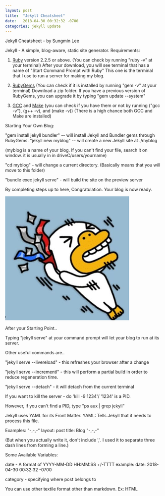 ```yaml
---
layout: post
title:  "Jekyll Cheatsheet"
date:   2018-04-30 00:32:32 -0700
categories: jekyll update
---
```

Jekyll Cheatsheet - by Sungmin Lee

Jekyll - A simple, blog-aware, static site generator.
Requirements:
1. [Ruby](https://www.ruby-lang.org/en/downloads/) version 2.2.5 or above.
  (You can check by running "ruby -v" at your terminal)
  After your download, you will see terminal that has a name of "Start Command Prompt with Ruby"
  This one is the terminal that I use to run a server for making my blog.

2. [RubyGems](https://rubygems.org/pages/download) (You can check if it is installed by running "gem -v" at your terminal)
Download a zip folder.
If you have a previous version of RubyGems, you can upgrade it by typing "gem update --system"

3. [GCC](https://gcc.gnu.org/install/) and [Make](https://www.gnu.org/software/make/) (you can check if you have them or not by running ("gcc -v"), (g++ -v), and (make -v))
(There is a high chance both GCC and Make are installed)

Starting Your Own Blog:

"gem install jekyll bundler" -- will install Jekyll and Bundler gems through RubyGems.
"jekyll new myblog" -- will create a new Jekyll site at ./myblog

(myblog is a name of your blog. If you can't find your file,
search it on window. it is usually in in driveC/users/yourname)

"cd myblog" - will change a current directory. (Basically means that you will move to this folder)

"bundle exec jekyll serve" - will build the site on the preview server

By completing steps up to here, Congratulation. Your blog is now ready.

<img src ="/image/image2/congrat.jpg" alt="" class= "center">

After your Starting Point..

Typing "jekyll serve" at your command prompt will let your blog to run at its server.

Other useful commands are..

"jekyll serve --livereload" - this refreshes your browser after a change

"jekyll serve --incrementl" - this will perform a partial build in order to reduce regeneration time.

"jekyll serve --detach" - it will detach from the current terminal

If you want to kill the server - do 'kill -9 1234'/ '1234' is a PID.

However, if you can't find a PID, type "ps aux | grep jekyll"

Jekyll uses YAML for its Front Matter.
YAML: Tells Jekyll that it needs to process this file.

Examples:
"-,-,-"
layout: post
title: Blog
"-,-,-"

(But when you actually write it, don't include ','. I used it to separate three dash lines from forming a line.)

Some Available Variables:

date - A format of  YYYY-MM-DD HH:MM:SS +/-TTTT
example: date:   2018-04-30 00:32:32 -0700

category - specifying where post belongs to

You can use other textile format other than markdown.
Ex: HTML
